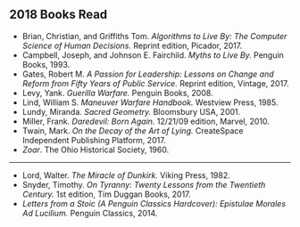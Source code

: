 ## 2018 Books Read
 
  - Brian, Christian, and Griffiths Tom. *Algorithms to Live By: The Computer Science of Human Decisions.* Reprint edition, Picador, 2017.  
 - Campbell, Joseph, and Johnson E. Fairchild. *Myths to Live By.* Penguin Books, 1993.  
 - Gates, Robert M. *A Passion for Leadership: Lessons on Change and Reform from Fifty Years of Public Service.* Reprint edition, Vintage, 2017.  
 - Levy, Yank. *Guerilla Warfare.* Penguin Books, 2008.  
 - Lind, William S. *Maneuver Warfare Handbook.* Westview Press, 1985.  
 - Lundy, Miranda. *Sacred Geometry.* Bloomsbury USA, 2001.  
 - Miller, Frank. *Daredevil: Born Again.* 12/21/09 edition, Marvel, 2010.   
 - Twain, Mark. *On the Decay of the Art of Lying.* CreateSpace Independent Publishing Platform, 2017.  
 - *Zoar*. The Ohio Historical Society, 1960.  
 ---

 - Lord, Walter. *The Miracle of Dunkirk.* Viking Press, 1982.  
 - Snyder, Timothy. *On Tyranny: Twenty Lessons from the Twentieth Century.* 1st edition, Tim Duggan Books, 2017.   
 - *Letters from a Stoic (A Penguin Classics Hardcover): Epistulae Morales Ad Lucilium.* Penguin Classics, 2014.  

